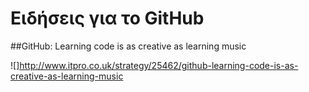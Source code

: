 # Ειδήσεις για το GitHub

##GitHub: Learning code is as creative as learning music

![]http://www.itpro.co.uk/strategy/25462/github-learning-code-is-as-creative-as-learning-music




